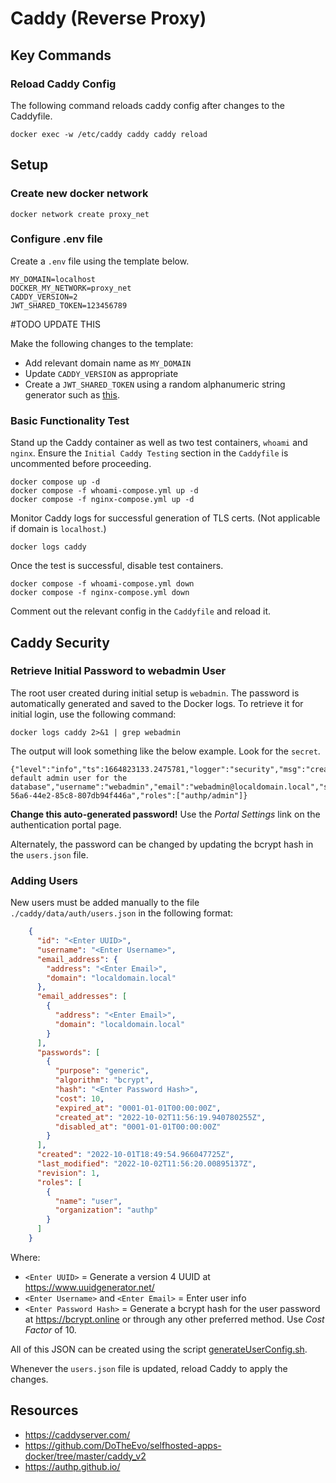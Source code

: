 # Caddy (Reverse Proxy)

## Key Commands

### Reload Caddy Config

The following command reloads caddy config after changes to the Caddyfile.
```
docker exec -w /etc/caddy caddy caddy reload
```

## Setup

### Create new docker network

```
docker network create proxy_net
```

### Configure .env file

Create a `.env` file using the template below.
```
MY_DOMAIN=localhost
DOCKER_MY_NETWORK=proxy_net
CADDY_VERSION=2
JWT_SHARED_TOKEN=123456789
```
#TODO UPDATE THIS

Make the following changes to the template:
- Add relevant domain name as `MY_DOMAIN`
- Update `CADDY_VERSION` as appropriate
- Create a `JWT_SHARED_TOKEN` using a random alphanumeric string generator such as [this](https://www.grc.com/passwords.htm).


### Basic Functionality Test

Stand up the Caddy container as well as two test containers, `whoami` and `nginx`. Ensure the `Initial Caddy Testing` section in the `Caddyfile` is uncommented before proceeding.
```
docker compose up -d
docker compose -f whoami-compose.yml up -d
docker compose -f nginx-compose.yml up -d
```

Monitor Caddy logs for successful generation of TLS certs. (Not applicable if domain is `localhost`.)
```
docker logs caddy
```

Once the test is successful, disable test containers. 
```
docker compose -f whoami-compose.yml down
docker compose -f nginx-compose.yml down
```

Comment out the relevant config in the `Caddyfile` and reload it.

## Caddy Security

### Retrieve Initial Password to webadmin User

The root user created during initial setup is `webadmin`. The password is automatically generated and saved to the Docker logs. To retrieve it for initial login, use the following command:
```
docker logs caddy 2>&1 | grep webadmin
```

The output will look something like the below example. Look for the `secret`.
```
{"level":"info","ts":1664823133.2475781,"logger":"security","msg":"created default admin user for the database","username":"webadmin","email":"webadmin@localdomain.local","secret":"028bac75-56a6-44e2-85c8-807db94f446a","roles":["authp/admin"]}
```

**Change this auto-generated password!** Use the *Portal Settings* link on the authentication portal page.

Alternately, the password can be changed by updating the bcrypt hash in the `users.json` file.

### Adding Users

New users must be added manually to the file `./caddy/data/auth/users.json` in the following format:

```json
    {
      "id": "<Enter UUID>",
      "username": "<Enter Username>",
      "email_address": {
        "address": "<Enter Email>",
        "domain": "localdomain.local"
      },
      "email_addresses": [
        {
          "address": "<Enter Email>",
          "domain": "localdomain.local"
        }
      ],
      "passwords": [
        {
          "purpose": "generic",
          "algorithm": "bcrypt",
          "hash": "<Enter Password Hash>",
          "cost": 10,
          "expired_at": "0001-01-01T00:00:00Z",
          "created_at": "2022-10-02T11:56:19.940780255Z",
          "disabled_at": "0001-01-01T00:00:00Z"
        }
      ],
      "created": "2022-10-01T18:49:54.966047725Z",
      "last_modified": "2022-10-02T11:56:20.00895137Z",
      "revision": 1,
      "roles": [
        {
          "name": "user",
          "organization": "authp"
        }
      ]
    }
```

Where:
- `<Enter UUID>` = Generate a version 4 UUID at https://www.uuidgenerator.net/
- `<Enter Username>` and `<Enter Email>` = Enter user info
- `<Enter Password Hash>` = Generate a bcrypt hash for the user password at https://bcrypt.online or through any other preferred method. Use *Cost Factor* of 10.

All of this JSON can be created using the script [generateUserConfig.sh](./generateUserConfig.sh).

Whenever the `users.json` file is updated, reload Caddy to apply the changes.

## Resources

- https://caddyserver.com/
- https://github.com/DoTheEvo/selfhosted-apps-docker/tree/master/caddy_v2
- https://authp.github.io/
